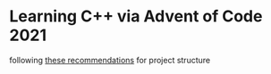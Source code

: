 # Learning C++ via Advent of Code 2021

following [these recommendations](https://cliutils.gitlab.io/modern-cmake/) for project structure
